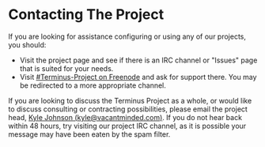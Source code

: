 # Contacting The Project

If you are looking for assistance configuring or using any of our projects, you
should:

* Visit the project page and see if there is an IRC channel or "Issues" page
  that is suited for your needs.
* Visit
  [#Terminus-Project on Freenode](irc://chat.freenode.net/Terminus-Project) and
  ask for support there. You may be redirected to a more appropriate channel.

If you are looking to discuss the Terminus Project as a whole, or would like to
discuss consulting or contracting possibilities, please email the project head,
[Kyle Johnson (kyle@vacantminded.com)](mailto:kyle@vacantminded.com). If you do
not hear back within 48 hours, try visiting our project IRC channel, as it is
possible your message may have been eaten by the spam filter.

